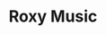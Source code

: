 ---
title: "Roxy Music"
summary: "Roxy Music were an English rock band formed in 1970 by , who became the band's lead vocalist and chief songwriter, and bassist . Alongside Ferry, the other longtime members were , and , and other former members include , , and . Although the band took a break from group activities in 1976 and again in 1983, they reunited for a concert tour in 2001, and toured together intermittently between that time and their break-up in 2011. Ferry frequently enlisted members of Roxy Music as session musicians for his solo releases. Inducted into the Rock & Roll Hall of Fame in 2019 and Roxy Music frontman was awarded a CBE by Her Majesty the Queen of England on 30 November 2011. Discogs records that Roxy Music have released 28 albums and 38 compilations since the band’s inception back in 1971. Of these, 18 have made the ‘UK Top 40’ music charts with 11 of them reaching the ‘Top 10’ and 4 albums reaching the No.1 position. The albums to hit the top spot are ‘’ , ‘’ , ‘’ and ‘’ . These four albums cumulatively spent 13 weeks at the No.1 position. All 18 charting albums, have in total, been in the chart’s Top 10 for 76 weeks and within the Top 40 for 260 weeks. Similarly, Roxy Music have had success with some of their 49 single/EP releases. In this case, there has been a chart entry for 18 of these releases, with one single making the No.1 spot. In February 1981, Roxy Music hit the singles chart 'top spot' with the John Lennon composed song ‘’ and spent 2 weeks at that coveted position, 9 weeks in the chart’s Top 40 and 11 weeks overall. The 18 Roxy Music hit singles/EPs have spent time in the UK Top 40 music charts for 128 weeks, with 44 of these within the Top 10. The single with the most time in the UK Charts is ‘’, which entered the charts in April 1979 and overall spent 14 weeks charting. Roxy Music’s first album to enter the UK Charts was the self-entitled ‘’ making its debut on 29/07/1972. It stayed in the charts for 16 weeks with its highest position being no.10. The album briefly reappeared in February 2018 under the HDCD release for one week reaching no.47. The first single to chart for Roxy Music was ‘’ on 19/08/1972 and it remained in the UK charts for 12 weeks achieving a high position of no.4 in its fifth week on the charts. )."
image: "roxy-music.jpg"
apple_music_artist_url: "https://music.apple.com/gb/artist/roxy-music/650587"
---
